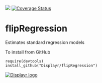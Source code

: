 [![](https://travis-ci.org/Displayr/flipRegression.svg?branch=master)](https://travis-ci.org/Displayr/flipRegression/)
[![Coverage Status](https://coveralls.io/repos/github/Displayr/flipRegression/badge.svg?branch=master)](https://coveralls.io/github/Displayr/flipRegression?branch=master)
# flipRegression

Estimates standard regression models

To install from GitHub
```
require(devtools)
install_github("Displayr/flipRegression")
```

[![Displayr logo](https://mwmclean.github.io/img/logo-header.png)](https://www.displayr.com)
